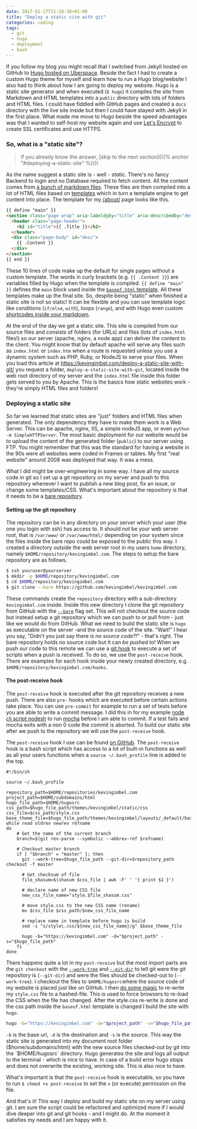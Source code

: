 ```yaml
---
date: 2017-01-17T21:28:38+01:00
title: "Deploy a static site with git"
categories: coding
tags:
  - git
  - hugo
  - deployment
  - bash
---
```


If you follow my blog you might recall that I switched from Jekyll hosted on GitHub to [Hugo hosted on Uberspace](/farewell-jekyll-hello-hugo/). Beside the fact I had to create a custom Hugo theme for myself and learn how to run a Hugo blog/website I also had to think about how I am going to deploy my website. Hugo is a static site generator and when executed (`$ hugo`) it compiles the site from Markdown and HTML templates into a `public` directory with lots of folders and HTML files. I could have fiddled with GitHub pages and created a `docs` directory with the live site inside but then I could have stayed with Jekyll in the first place. What made me move to Hugo beside the speed advantages was that I wanted to self-host my website again and use [Let's Encrypt](https://letsencrypt.org/) to create SSL certificates and use HTTPS.

### So, what is a "static site"?

> If you already know the answer, [skip to the next section]({{% anchor "#deploying-a-static-site" %}})!

As the name suggest a static site is - well - _static_. There's no fancy Backend to login and no Database required to fetch content. All the content comes from [a bunch of markdown files](https://github.com/kevingimbel/kevingimbel.com/tree/8cc66cd61774e28628848bcfde58d93b8ba3cae1/content/post). These files are then compiled into a lot of HTML files based on [templates](https://github.com/kevingimbel/kevingimbel.com/tree/8cc66cd61774e28628848bcfde58d93b8ba3cae1/themes/kevingimbel/layouts) which in turn a template engine to get content into place. The template for my [/about/](/about/) page looks like this.

```html
{{ define "main" }}
<section class="page wrap" aria-labeldyby="title" aria-describedby="desc">
  <header class="page-header">
    <h2 id="title">{{ .Title }}</h2>
  </header>
  <div class="page-body" id="desc">
    {{ .Content }}
  </div>
</section>
{{ end }}
```

These 10 lines of code make up the default for single pages without a custom template. The words in curly brackets (e.g. `{{ .Content }}`) are variables filled by Hugo when the template is compiled. `{{ define "main" }}` defines the `main` block used inside the [`baseof.html` template](https://github.com/kevingimbel/kevingimbel.com/blob/8cc66cd61774e28628848bcfde58d93b8ba3cae1/themes/kevingimbel/layouts/_default/baseof.html#L36-L38). All these templates make up the final site. So, despite being "static" when finished a static site is not so static! It can be flexible and you can use template logic like conditions (`if/else`, `with`), loops (`range`), and with Hugo even custom [shortcodes inside your markdown](http://gohugo.io/extras/shortcodes/).

At the end of the day we get a static site. This site is compiled from our source files and consists of folders (for URLs) and files (lots of `index.html` files!) so our server (apache, nginx, a node app) can deliver the content to the client. You might know that by default apache will serve any files such as `index.html` or `index.htm` when a route is requested unless you use a dynamic system such as PHP, Ruby, or NodeJS to serve your files. When you load this article at https://kevingimbel.com/deploy-a-static-site-with-git/ you request a folder, `deploy-a-static-site-with-git`, located inside the web root directory of my server and the `index.html` file inside this folder gets served to you by Apache. This is the basics how static websites work - they're simply HTML files and folders!

### Deploying a static site

So far we learned  that static sites are "just" folders and HTML files when generated. The only dependency they have to make them work is a Web Server. This can be apache, nginx, IIS, a simple nodeJS app, or even `python -m SimpleHTTPServer`. The most basic deployment for our website would be to upload the content of the generated folder (`public`) to our server using FTP. You might remember that this was the standard for having a website in the 90s were all websites were coded in Frames or tables. My first "real website" around 2008 was deployed that way. It was a mess.

What I did might be over-engineering in some way. I have all my source code in git so I set up a git repository on my server and push to this repository whenever I want to publish a new blog post, fix an issue, or change some templates/CSS. What's important about the repository is that it needs to be a [bare repository](https://git-scm.com/book/en/v2/Git-on-the-Server-Getting-Git-on-a-Server).

#### Setting up the git repository

The repository can be in any directory on your server which your user (the one you login with ssh) has access to. It should not be your web server root, that is `/var/www/` or `/var/www/html/` depending on your system since the files inside the bare repo could be exposed to the public this way. I created a directory outside the web server root in my users `home` directory, namely `$HOME/repository/kevingimbel.com`. The steps to setup the bare repository are as follows.

```sh
$ ssh youruser@yourserver
$ mkdir -p $HOME/repository/kevingimbel.com
$ cd $HOME/repository/kevingimbel.com
$ git clone --bare https://github.com/kevingimbel/kevingimbel.com
```

These commands create the `repository` directory with a sub-directory `kevingimbel.com` inside. Inside this new directory I clone the git repository from GitHub with the [`--bare`](https://git-scm.com/docs/git#git---bare) flag set. This will not checkout the source code but instead setup a git repository which we can push to or pull from - just like we would do from GitHub. What we need to build the static site is `hugo` as executable on the server -and the source code of the site. "Wait!" I hear you say, "Didn't you just say there _is no source code?!_" - that's right. The bare repository holds no source code but it can _be pushed to_! When we push our code to this remote we can use a [git hook](https://git-scm.com/book/en/v2/Customizing-Git-Git-Hooks) to execute a set of scripts when a push is received. To do so, we use the `post-receive` hook. There are examples for each hook inside your newly created directory, e.g. `$HOME/repository/kevingimbel.com/hooks`.

#### The post-receive hook

The `post-receive` hook is executed after the git repository receives a new push. There are also `pre-` hooks which are executed before certain actions take place. You can use `pre-commit` for example to run a set of tests before you are able to write a commit message. I did this in for my example [node cli script nodesh](https://github.com/kevingimbel/nodesh/blob/master/scripts/pre-commit) to run [mocha](https://mochajs.org/) before I am able to commit. If a test fails and mocha exits with a non 0 code the commit is aborted. To build our static site after we push to the repository we will use the `post-receive` hook.

The `post-receive` hook I use can be found [on GitHub](https://github.com/kevingimbel/kevingimbel.com/blob/master/scripts/post-receive). The `post-receive` hook is a bash script which has access to a lot of built-in functions as well as all your users functions when a `source ~/.bash_profile` line is added to the top.

```
#!/bin/sh

source ~/.bash_profile

repository_path=$HOME/repositories/kevingimbel.com
project_path=$HOME/subdomains/html
hugo_file_path=$HOME/hugosrc
css_path=$hugo_file_path/themes/kevingimbel/static/css
css_file=$css_path/style.css
base_theme_file=$hugo_file_path/themes/kevingimbel/layouts/_default/baseof.html
while read oldrev newrev refname
do
    # Get the name of the current branch
    branch=$(git rev-parse --symbolic --abbrev-ref $refname)

    # Checkout master branch
    if [ "$branch" = "master" ]; then
      git --work-tree=$hugo_file_path --git-dir=$repository_path checkout -f master

      # Get checksum of file
      file_shasum=$(shasum $css_file | awk -F' ' '{ print $1 }')

      # declare name of new CSS file
      new_css_file_name="style.$file_shasum.css"

      # move style.css to the new CSS name (rename)
      mv $css_file $css_path/$new_css_file_name

      # replace name in template before hugo is build
      sed -i "s/style\.css/${new_css_file_name}/g" $base_theme_file

      hugo -b="https://kevingimbel.com" -d="$project_path" -s="$hugo_file_path"
    fi
done
```

There happens quite a lot in my `post-receive` but the most import parts are the  `git checkout` with the [`--work-tree`](https://git-scm.com/docs/git#git---work-treeltpathgt) and [`--git-dir`](https://git-scm.com/docs/git#git---git-dirltpathgt) to tell git were the git repository is (`--git-dir`) and were the files should be checked-out to (`--work-tree`). I checkout the files to `$HOME/hugosrc`where the source code of my website is placed just like on GitHub. I then [do some magic](https://github.com/kevingimbel/kevingimbel.com/blob/master/scripts/post-receive#L33-L42) to re-write my `style.css` file to a hashed-file. This is used to force browsers to re-load the CSS when the file has changed. After the style.css re-write is done and the css path inside the  `baseof.html` template is changed I build the site with `hugo`.

```sh
hugo -b="https://kevingimbel.com" -d="$project_path" -s="$hugo_file_path"
```
`-b` is the base url, `-d` is the destination and `-s` is the source. This way the static site is generated into my document root folder ($home/subdomains/html) with the new source files checked-out by git into the `$HOME/hugosrc` directory. Hugo generates the site and logs all output to the terminal - which is nice to have. In case of a build error hugo stops and does not overwrite the existing, working site. This is also nice to have.

What's important is that the `post-receive` hook is executable, so you have to run `$ chmod +x post-receive` to set the `x` (or e`x`ecute) permission on the file.

And that's it! This way I deploy and build my static site on my server using git. I am sure the script could be refactored and optimized more if I would dive deeper into git and git hooks - and I might do. At the moment it satisfies my needs and I am happy with it.

